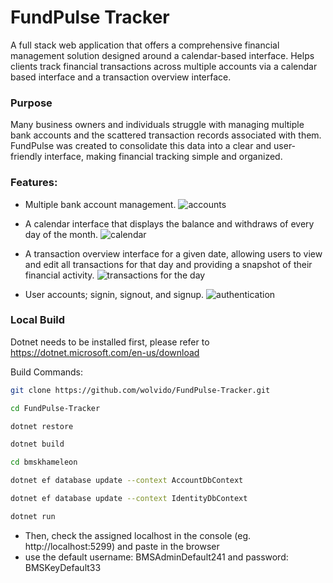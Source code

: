 # FundPulse Tracker
A full stack web application that offers a comprehensive financial management solution designed around a calendar-based interface. Helps clients track financial transactions across multiple accounts via a calendar based interface and a transaction overview interface.

### Purpose
Many business owners and individuals struggle with managing multiple bank accounts and the scattered transaction records associated with them. FundPulse was created to consolidate this data into a clear and user-friendly interface, making financial tracking simple and organized.  

### Features:
- Multiple bank account management.
![accounts](https://github.com/user-attachments/assets/c11c7284-8a33-455a-899a-5b1fe4add84a)


- A calendar interface that displays the balance and withdraws of every day of the month.
![calendar](https://github.com/user-attachments/assets/a6016fd3-dff0-4cec-b650-1f3efec567dd)


- A transaction overview interface for a given date, allowing users to view and edit all transactions for that day and providing a snapshot of their financial activity.
![transactions for the day](https://github.com/user-attachments/assets/7a6ec8b8-8c1e-4033-8ee2-52fb7b8edaeb)

- User accounts; signin, signout, and signup.
![authentication](https://github.com/user-attachments/assets/e60f879d-0afa-410e-ad38-b56c335034ea)

### Local Build
Dotnet needs to be installed first, please refer to https://dotnet.microsoft.com/en-us/download

Build Commands:
```bash
git clone https://github.com/wolvido/FundPulse-Tracker.git

cd FundPulse-Tracker

dotnet restore

dotnet build

cd bmskhameleon

dotnet ef database update --context AccountDbContext

dotnet ef database update --context IdentityDbContext

dotnet run
```
- Then, check the assigned localhost in the console (eg. http://localhost:5299) and paste in the browser
- use the default username: BMSAdminDefault241 and password: BMSKeyDefault33
